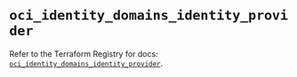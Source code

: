 # `oci_identity_domains_identity_provider`

Refer to the Terraform Registry for docs: [`oci_identity_domains_identity_provider`](https://registry.terraform.io/providers/oracle/oci/7.19.0/docs/resources/identity_domains_identity_provider).
